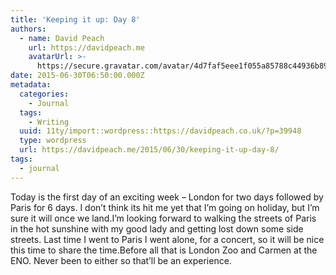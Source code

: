 ```yaml
---
title: 'Keeping it up: Day 8'
authors:
  - name: David Peach
    url: https://davidpeach.me
    avatarUrl: >-
      https://secure.gravatar.com/avatar/4d7faf5eee1f055a85788c44936b8995eaab6dfb004e7854ec747ccb272e91ee?s=96&d=mm&r=g
date: 2015-06-30T06:50:00.000Z
metadata:
  categories:
    - Journal
  tags:
    - Writing
  uuid: 11ty/import::wordpress::https://davidpeach.co.uk/?p=39948
  type: wordpress
  url: https://davidpeach.me/2015/06/30/keeping-it-up-day-8/
tags:
  - journal
---
```

Today is the first day of an exciting week – London for two days followed by Paris for 6 days. I don’t think its hit me yet that I’m going on holiday, but I’m sure it will once we land.I’m looking forward to walking the streets of Paris in the hot sunshine with my good lady and getting lost down some side streets. Last time I went to Paris I went alone, for a concert, so it will be nice this time to share the time.Before all that is London Zoo and Carmen at the ENO. Never been to either so that’ll be an experience.